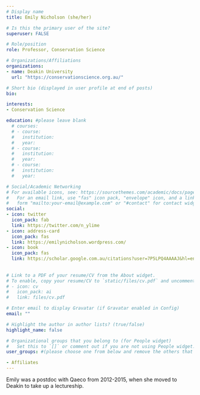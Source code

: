 ```yaml
---
# Display name
title: Emily Nicholson (she/her)

# Is this the primary user of the site?
superuser: FALSE

# Role/position
role: Professor, Conservation Science

# Organizations/Affiliations
organizations:
- name: Deakin University
  url: "https://conservationscience.org.au/"

# Short bio (displayed in user profile at end of posts)
bio: 

interests:
- Conservation Science

education: #please leave blank
  # courses:
  # - course:
  #   institution:
  #   year:
  # - course:
  #   institution:
  #   year:
  # - course:
  #   institution:
  #   year:

# Social/Academic Networking
# For available icons, see: https://sourcethemes.com/academic/docs/page-builder/#icons
#   For an email link, use "fas" icon pack, "envelope" icon, and a link in the
#   form "mailto:your-email@example.com" or "#contact" for contact widget.
social:
- icon: twitter
  icon_pack: fab
  link: https://twitter.com/n_ylime
- icon: address-card
  icon_pack: fas
  link: https://emilynicholson.wordpress.com/
- icon: book
  icon_pack: fas
  link: https://scholar.google.com.au/citations?user=7P5LPQ4AAAAJ&hl=en
    
  
# Link to a PDF of your resume/CV from the About widget.
# To enable, copy your resume/CV to `static/files/cv.pdf` and uncomment the lines below.
# - icon: cv
#   icon_pack: ai
#   link: files/cv.pdf

# Enter email to display Gravatar (if Gravatar enabled in Config)
email: ""

# Highlight the author in author lists? (true/false)
highlight_name: false

# Organizational groups that you belong to (for People widget)
#   Set this to `[]` or comment out if you are not using People widget.
user_groups: #(please choose one from below and remove the others that aren't needed)

- Affiliates
---
```



Emily was a postdoc with Qaeco from 2012-2015, when she moved to Deakin to take up a lectureship. 